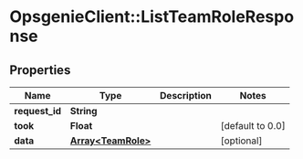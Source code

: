 # OpsgenieClient::ListTeamRoleResponse

## Properties
Name | Type | Description | Notes
------------ | ------------- | ------------- | -------------
**request_id** | **String** |  | 
**took** | **Float** |  | [default to 0.0]
**data** | [**Array&lt;TeamRole&gt;**](TeamRole.md) |  | [optional] 


